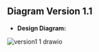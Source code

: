 ## Diagram Version 1.1

- **Design Diagram:**



![version1 1 drawio](https://user-images.githubusercontent.com/95620804/162259247-1311ec24-2971-4a16-ad62-0c23fbe50fc3.png)
